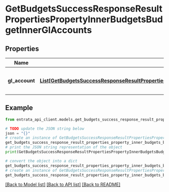 # GetBudgetsSuccessResponseResultPropertiesPropertyInnerBudgetsBudgetInnerGlAccounts


## Properties

Name | Type | Description | Notes
------------ | ------------- | ------------- | -------------
**gl_account** | [**List[GetBudgetsSuccessResponseResultPropertiesPropertyInnerBudgetsBudgetInnerGlAccountsGlAccountInner]**](GetBudgetsSuccessResponseResultPropertiesPropertyInnerBudgetsBudgetInnerGlAccountsGlAccountInner.md) | A list of GL accounts for the budget. | 

## Example

```python
from entrata_api_client.models.get_budgets_success_response_result_properties_property_inner_budgets_budget_inner_gl_accounts import GetBudgetsSuccessResponseResultPropertiesPropertyInnerBudgetsBudgetInnerGlAccounts

# TODO update the JSON string below
json = "{}"
# create an instance of GetBudgetsSuccessResponseResultPropertiesPropertyInnerBudgetsBudgetInnerGlAccounts from a JSON string
get_budgets_success_response_result_properties_property_inner_budgets_budget_inner_gl_accounts_instance = GetBudgetsSuccessResponseResultPropertiesPropertyInnerBudgetsBudgetInnerGlAccounts.from_json(json)
# print the JSON string representation of the object
print(GetBudgetsSuccessResponseResultPropertiesPropertyInnerBudgetsBudgetInnerGlAccounts.to_json())

# convert the object into a dict
get_budgets_success_response_result_properties_property_inner_budgets_budget_inner_gl_accounts_dict = get_budgets_success_response_result_properties_property_inner_budgets_budget_inner_gl_accounts_instance.to_dict()
# create an instance of GetBudgetsSuccessResponseResultPropertiesPropertyInnerBudgetsBudgetInnerGlAccounts from a dict
get_budgets_success_response_result_properties_property_inner_budgets_budget_inner_gl_accounts_from_dict = GetBudgetsSuccessResponseResultPropertiesPropertyInnerBudgetsBudgetInnerGlAccounts.from_dict(get_budgets_success_response_result_properties_property_inner_budgets_budget_inner_gl_accounts_dict)
```
[[Back to Model list]](../README.md#documentation-for-models) [[Back to API list]](../README.md#documentation-for-api-endpoints) [[Back to README]](../README.md)


